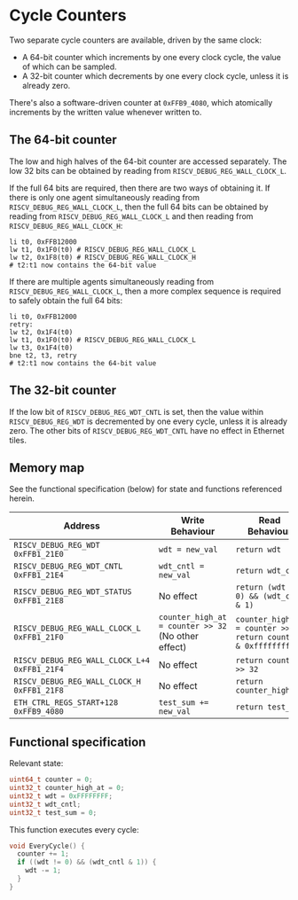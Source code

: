 # Cycle Counters

Two separate cycle counters are available, driven by the same clock:
* A 64-bit counter which increments by one every clock cycle, the value of which can be sampled.
* A 32-bit counter which decrements by one every clock cycle, unless it is already zero.

There's also a software-driven counter at `0xFFB9_4080`, which atomically increments by the written value whenever written to.

## The 64-bit counter

The low and high halves of the 64-bit counter are accessed separately. The low 32 bits can be obtained by reading from `RISCV_DEBUG_REG_WALL_CLOCK_L`.

If the full 64 bits are required, then there are two ways of obtaining it. If there is only one agent simultaneously reading from `RISCV_DEBUG_REG_WALL_CLOCK_L`, then the full 64 bits can be obtained by reading from `RISCV_DEBUG_REG_WALL_CLOCK_L` and then reading from `RISCV_DEBUG_REG_WALL_CLOCK_H`:
```
li t0, 0xFFB12000
lw t1, 0x1F0(t0) # RISCV_DEBUG_REG_WALL_CLOCK_L
lw t2, 0x1F8(t0) # RISCV_DEBUG_REG_WALL_CLOCK_H
# t2:t1 now contains the 64-bit value
```

If there are multiple agents simultaneously reading from `RISCV_DEBUG_REG_WALL_CLOCK_L`, then a more complex sequence is required to safely obtain the full 64 bits:
```
li t0, 0xFFB12000
retry:
lw t2, 0x1F4(t0)
lw t1, 0x1F0(t0) # RISCV_DEBUG_REG_WALL_CLOCK_L
lw t3, 0x1F4(t0)
bne t2, t3, retry
# t2:t1 now contains the 64-bit value
```

## The 32-bit counter

If the low bit of `RISCV_DEBUG_REG_WDT_CNTL` is set, then the value within `RISCV_DEBUG_REG_WDT` is decremented by one every cycle, unless it is already zero. The other bits of `RISCV_DEBUG_REG_WDT_CNTL` have no effect in Ethernet tiles.

## Memory map

See the functional specification (below) for state and functions referenced herein.

|Address|Write Behaviour|Read Behaviour|
|---|---|---|
|`RISCV_DEBUG_REG_WDT`<br/>`0xFFB1_21E0`|`wdt = new_val`|`return wdt`|
|`RISCV_DEBUG_REG_WDT_CNTL`<br/>`0xFFB1_21E4`|`wdt_cntl = new_val`|`return wdt_cntl`|
|`RISCV_DEBUG_REG_WDT_STATUS`<br/>`0xFFB1_21E8`|No effect|`return (wdt == 0) && (wdt_cntl & 1)`|
|`RISCV_DEBUG_REG_WALL_CLOCK_L`<br/>`0xFFB1_21F0`|`counter_high_at = counter >> 32`<br/>(No other effect)|`counter_high_at = counter >> 32`<br/>`return counter & 0xffffffff`|
|`RISCV_DEBUG_REG_WALL_CLOCK_L+4`<br/>`0xFFB1_21F4`|No effect|`return counter >> 32`|
|`RISCV_DEBUG_REG_WALL_CLOCK_H`<br/>`0xFFB1_21F8`|No effect|`return counter_high_at`|
|`ETH_CTRL_REGS_START+128`<br/>`0xFFB9_4080`|`test_sum += new_val`|`return test_sum`|

## Functional specification

Relevant state:

```c
uint64_t counter = 0;
uint32_t counter_high_at = 0;
uint32_t wdt = 0xFFFFFFFF;
uint32_t wdt_cntl;
uint32_t test_sum = 0;
```

This function executes every cycle:

```c
void EveryCycle() {
  counter += 1;
  if ((wdt != 0) && (wdt_cntl & 1)) {
    wdt -= 1;
  }
}
```
